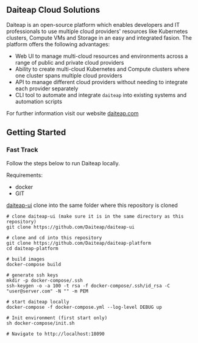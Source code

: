 ## Daiteap Cloud Solutions

Daiteap is an open-source platform which enables developers and IT professionals to use multiple cloud providers' resources like Kubernetes clusters, Compute VMs and Storage in an easy and integrated fasion. The platform offers the following advantages:

- Web UI to manage multi-cloud resources and environments across a range of public and private cloud providers
- Ability to create multi-cloud Kubernetes and Compute clusters where one cluster spans multiple cloud providers
- API to manage different cloud providers without needing to integrate each provider separately
- CLI tool to automate and integrate `daiteap` into existing systems and automation scripts

For further information visit our website [daiteap.com](https://www.daiteap.com/)


## Getting Started ##

### Fast Track ###

Follow the steps below to run Daiteap locally. 

Requirements:
- docker 
- GIT


[daiteap-ui](https://github.com/Daiteap/diteap-ui) clone into the same folder where this repository is cloned

```shell
# clone daiteap-ui (make sure it is in the same directory as this repository)
git clone https://github.com/Daiteap/daiteap-ui

# clone and cd into this repository
git clone https://github.com/Daiteap/daiteap-platform
cd daiteap-platform

# build images
docker-compose build

# generate ssh keys
mkdir -p docker-compose/.ssh
ssh-keygen -o -a 100 -t rsa -f docker-compose/.ssh/id_rsa -C "user@server.com" -N "" -m PEM

# start daiteap locally
docker-compose -f docker-compose.yml --log-level DEBUG up

# Init environment (first start only)
sh docker-compose/init.sh

# Navigate to http://localhost:18090


